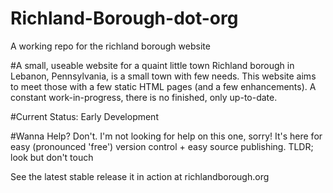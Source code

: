 # Richland-Borough-dot-org
A working repo for the richland borough website

#A small, useable website for a quaint little town
Richland borough in Lebanon, Pennsylvania, is a small town with few needs. This website aims to meet those with a few static HTML pages (and a few enhancements). A constant work-in-progress, there is no finished, only up-to-date.

#Current Status:
Early Development

#Wanna Help?
Don't. I'm not looking for help on this one, sorry! It's here for easy (pronounced 'free') version control + easy source publishing. TLDR; look but don't touch




See the latest stable release it in action at richlandborough.org
